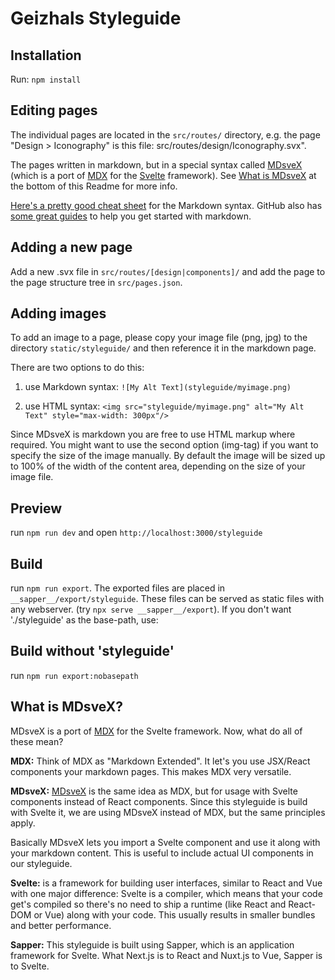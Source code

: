 # Geizhals Styleguide

## Installation

Run: `npm install`

## Editing pages

The individual pages are located in the `src/routes/` directory, e.g. the page "Design > Iconography" is this file: src/routes/design/Iconography.svx".

The pages written in markdown, but in a special syntax called [MDsveX](https://github.com/pngwn/MDsveX) (which is a port of [MDX](https://mdxjs.com/) for the [Svelte](https://svelte.dev/) framework). See [What is MDsveX](#what-is-mdsvex) at the bottom of this Readme for more info.

[Here's a pretty good cheat sheet](https://github.com/adam-p/markdown-here/wiki/Markdown-Cheatsheet) for the Markdown syntax. GitHub also has [some great guides](https://help.github.com/en/github/writing-on-github/about-writing-and-formatting-on-github) to help you get started with markdown.

## Adding a new page

Add a new .svx file in `src/routes/[design|components]/` and add the page to the page structure tree in `src/pages.json`.

## Adding images

To add an image to a page, please copy your image file (png, jpg) to the directory `static/styleguide/` and then reference it in the markdown page.

There are two options to do this:

1. use Markdown syntax:
   `![My Alt Text](styleguide/myimage.png)`

2. use HTML syntax:
   `<img src="styleguide/myimage.png" alt="My Alt Text" style="max-width: 300px"/>`

Since MDsveX is markdown you are free to use HTML markup where required. You might want to use the second option (img-tag) if you want to specify the size of the image manually. By default the image will be sized up to 100% of the width of the content area, depending on the size of your image file.

## Preview

run `npm run dev` and open `http://localhost:3000/styleguide`

## Build

run `npm run export`. The exported files are placed in `__sapper__/export/styleguide`. These files can be served as static files with any webserver. (try `npx serve __sapper__/export`). If you don't want './styleguide' as the base-path, use:

## Build without 'styleguide'
run `npm run export:nobasepath`

## What is MDsveX?

MDsveX is a port of [MDX](https://mdxjs.com/) for the Svelte framework. Now, what do all of these mean?

**MDX:**
Think of MDX as "Markdown Extended". It let's you use JSX/React components your markdown pages. This makes MDX very versatile.

**MDsveX:**
[MDsveX](https://github.com/pngwn/MDsveX) is the same idea as MDX, but for usage with Svelte components instead of React components. Since this styleguide is build with Svelte it, we are using MDsveX instead of MDX, but the same principles apply.

Basically MDsveX lets you import a Svelte component and use it along with your markdown content. This is useful to include actual UI components in our styleguide.

**Svelte:**
is a framework for building user interfaces, similar to React and Vue with one major difference: Svelte is a compiler, which means that your code get's compiled so there's no need to ship a runtime (like React and React-DOM or Vue) along with your code. This usually results in smaller bundles and better performance.

**Sapper:**
This styleguide is built using Sapper, which is an application framework for Svelte. What Next.js is to React and Nuxt.js to Vue, Sapper is to Svelte.
